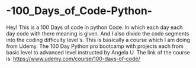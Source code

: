 # -100_Days_of_Code-Python-
Hey! This is a 100 Days of code in python Code. In which each day each day code with there meaning is given. And I also divide the code segments into the coding difficulty level's.
This is basically a course which I am doing from Udemy.
The 100 Day Python pro bootcamp with projects each from basic level to advanced level instructed by Angela U.
The link of the course is: https://www.udemy.com/course/100-days-of-code/
